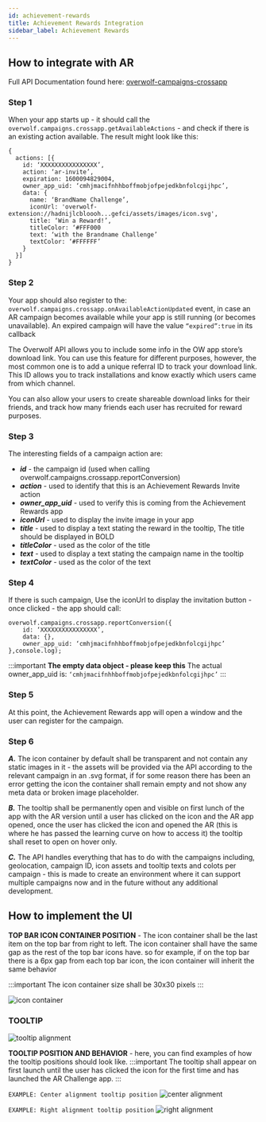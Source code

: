 ```yaml
---
id: achievement-rewards
title: Achievement Rewards Integration
sidebar_label: Achievement Rewards
---
```


## How to integrate with AR
Full API Documentation found here: [overwolf-campaigns-crossapp](../api/overwolf-campaigns-crossapp)

### Step 1
When your app starts up - it should call the `overwolf.campaigns.crossapp.getAvailableActions` - and check if there is an existing action available. The result might look like this:
```
{
  actions: [{
    id: ‘XXXXXXXXXXXXXXXX’,
    action: ‘ar-invite’,
    expiration: 1600094829004,
    owner_app_uid: ‘cmhjmacifnhhboffmobjofpejedkbnfolcgijhpc’,
    data: {
      name: ‘BrandName Challenge’,
      iconUrl: 'overwolf-extension://hadnijlcbloooh...gefci/assets/images/icon.svg',
      title: ‘Win a Reward!’,
      titleColor: ‘#FFF000
      text: ‘with the Brandname Challenge’
      textColor: ‘#FFFFFF’
    }
  }]
}
```

### Step 2
Your app should also register to the: `overwolf.campaigns.crossapp.onAvailableActionUpdated` event, in case an AR campaign becomes available while your app is still running (or becomes unavailable).
An expired campaign will have the value `“expired”:true` in its callback

The Overwolf API allows you to include some info in the OW app store’s download link. You can use this feature for different purposes, however, the most common one is to add a unique referral ID to track your download link. This ID allows you to track installations and know exactly which users came from which channel.

You can also allow your users to create shareable download links for their friends, and track how many friends each user has recruited for reward purposes.

### Step 3
The interesting fields of a campaign action are:

* ***id*** - the campaign id (used when calling overwolf.campaigns.crossapp.reportConversion)
* ***action*** - used to identify that this is an Achievement Rewards Invite action
* ***owner_app_uid*** - used to verify this is coming from the Achievement Rewards app
* ***iconUrl*** - used to display the invite image in your app
* ***title*** - used to display a text stating the reward in the tooltip, The title should be displayed in BOLD
* ***titleColor*** - used as the color of the title
* ***text*** - used to display a text stating the campaign name in the tooltip
* ***textColor*** - used as the color of the text

### Step 4
If there is such campaign, Use the iconUrl to display the invitation button - once clicked - the app should call: 
```
overwolf.campaigns.crossapp.reportConversion({
    id: ‘XXXXXXXXXXXXXXXX’,
    data: {},
    owner_app_uid: ‘cmhjmacifnhhboffmobjofpejedkbnfolcgijhpc’
},console.log);
```
:::important
**The empty data object - please keep this**
The actual owner_app_uid is: `‘cmhjmacifnhhboffmobjofpejedkbnfolcgijhpc’`
:::

### Step 5
At this point, the Achievement Rewards app will open a window and the user can register for the campaign.

### Step 6
***A.*** The icon container by default shall be transparent and not contain any static images in it - the assets will be provided via the API according to the relevant campaign in an .svg format, if for some reason there has been an error getting the icon the container shall remain empty and not show any meta data or broken image placeholder.

***B.*** The tooltip shall be permanently open and visible on first lunch of the app with the AR version until a user has clicked on the icon and the AR app opened, once the user has clicked the icon and opened the AR (this is where he has passed the learning curve on how to access it) the tooltip shall reset to open on hover only.

***C.*** The API handles everything that has to do with the campaigns including, geolocation, campaign ID, icon assets and tooltip texts and colots per campaign - this is made to create an environment where it can support multiple campaigns now and in the future without any additional development.


## How to implement the UI
**TOP BAR ICON CONTAINER POSITION** - The icon container shall be the last item on the top bar from right to left. The icon container shall have the same gap as the rest of the top bar icons have. so for example, if on the top bar there is a 6px gap from each top bar icon, the icon container will inherit the same behavior

:::important
The icon container size shall be 30x30 pixels
:::

![icon container](../assets/example_1.jpg)

### TOOLTIP
![tooltip alignment](../assets/example_2.png)

**TOOLTIP POSITION AND BEHAVIOR** - here, you can find examples of how the tooltip positions should look like.
:::important
The tooltip shall appear on first launch until the user has clicked the icon for the first time and has launched the AR Challenge app.
:::

`EXAMPLE: Center alignment tooltip position`
![center alignment](../assets/example_3.jpg)

`EXAMPLE: Right alignment tooltip position`
![right alignment](../assets/example_4.jpg)
